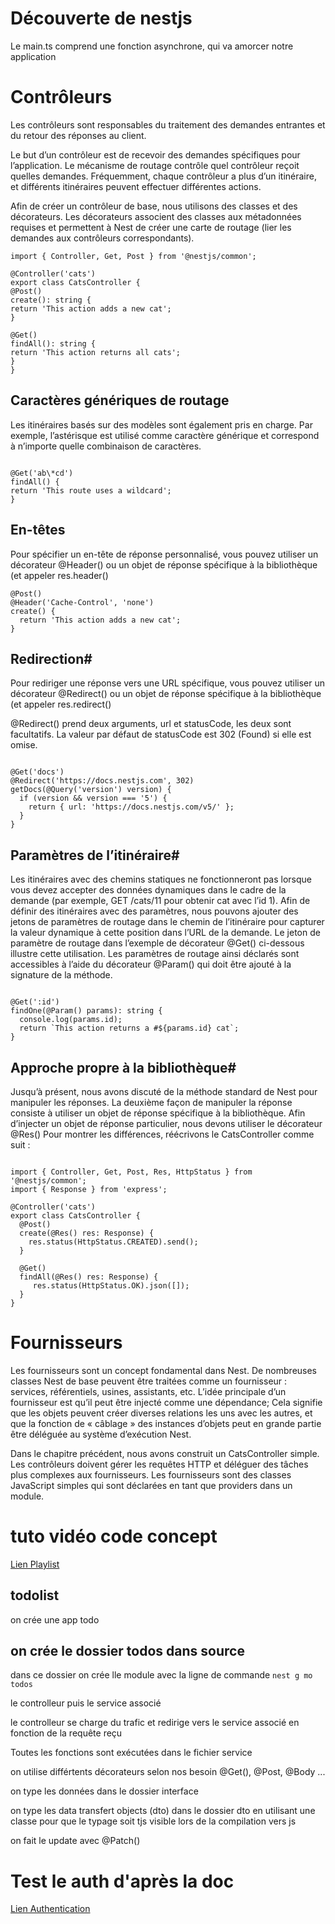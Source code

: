 # Découverte de nestjs

Le main.ts comprend une fonction asynchrone, qui va amorcer notre application

# Contrôleurs

Les contrôleurs sont responsables du traitement des demandes entrantes et du retour des réponses au client.

Le but d’un contrôleur est de recevoir des demandes spécifiques pour l’application. Le mécanisme de routage contrôle quel contrôleur reçoit quelles demandes. Fréquemment, chaque contrôleur a plus d’un itinéraire, et différents itinéraires peuvent effectuer différentes actions.

Afin de créer un contrôleur de base, nous utilisons des classes et des décorateurs. Les décorateurs associent des classes aux métadonnées requises et permettent à Nest de créer une carte de routage (lier les demandes aux contrôleurs correspondants).

```
import { Controller, Get, Post } from '@nestjs/common';

@Controller('cats')
export class CatsController {
@Post()
create(): string {
return 'This action adds a new cat';
}

@Get()
findAll(): string {
return 'This action returns all cats';
}
}
```

## Caractères génériques de routage

Les itinéraires basés sur des modèles sont également pris en charge. Par exemple, l’astérisque est utilisé comme caractère générique et correspond à n’importe quelle combinaison de caractères.

```

@Get('ab\*cd')
findAll() {
return 'This route uses a wildcard';
}
```

## En-têtes

Pour spécifier un en-tête de réponse personnalisé, vous pouvez utiliser un décorateur @Header() ou un objet de réponse spécifique à la bibliothèque (et appeler res.header()

```
@Post()
@Header('Cache-Control', 'none')
create() {
  return 'This action adds a new cat';
}
```

## Redirection#

Pour rediriger une réponse vers une URL spécifique, vous pouvez utiliser un décorateur @Redirect() ou un objet de réponse spécifique à la bibliothèque (et appeler res.redirect()

@Redirect() prend deux arguments, url et statusCode, les deux sont facultatifs. La valeur par défaut de statusCode est 302 (Found) si elle est omise.

```

@Get('docs')
@Redirect('https://docs.nestjs.com', 302)
getDocs(@Query('version') version) {
  if (version && version === '5') {
    return { url: 'https://docs.nestjs.com/v5/' };
  }
}

```

## Paramètres de l’itinéraire#

Les itinéraires avec des chemins statiques ne fonctionneront pas lorsque vous devez accepter des données dynamiques dans le cadre de la demande (par exemple, GET /cats/11 pour obtenir cat avec l’id 1). Afin de définir des itinéraires avec des paramètres, nous pouvons ajouter des jetons de paramètres de routage dans le chemin de l’itinéraire pour capturer la valeur dynamique à cette position dans l’URL de la demande. Le jeton de paramètre de routage dans l’exemple de décorateur @Get() ci-dessous illustre cette utilisation. Les paramètres de routage ainsi déclarés sont accessibles à l’aide du décorateur @Param() qui doit être ajouté à la signature de la méthode.

```

@Get(':id')
findOne(@Param() params): string {
  console.log(params.id);
  return `This action returns a #${params.id} cat`;
}
```

## Approche propre à la bibliothèque#

Jusqu’à présent, nous avons discuté de la méthode standard de Nest pour manipuler les réponses. La deuxième façon de manipuler la réponse consiste à utiliser un objet de réponse spécifique à la bibliothèque. Afin d’injecter un objet de réponse particulier, nous devons utiliser le décorateur @Res() Pour montrer les différences, réécrivons le CatsController comme suit :

```

import { Controller, Get, Post, Res, HttpStatus } from '@nestjs/common';
import { Response } from 'express';

@Controller('cats')
export class CatsController {
  @Post()
  create(@Res() res: Response) {
    res.status(HttpStatus.CREATED).send();
  }

  @Get()
  findAll(@Res() res: Response) {
     res.status(HttpStatus.OK).json([]);
  }
}

```

# Fournisseurs

Les fournisseurs sont un concept fondamental dans Nest. De nombreuses classes Nest de base peuvent être traitées comme un fournisseur : services, référentiels, usines, assistants, etc. L’idée principale d’un fournisseur est qu’il peut être injecté comme une dépendance; Cela signifie que les objets peuvent créer diverses relations les uns avec les autres, et que la fonction de « câblage » des instances d’objets peut en grande partie être déléguée au système d’exécution Nest.

Dans le chapitre précédent, nous avons construit un CatsController simple. Les contrôleurs doivent gérer les requêtes HTTP et déléguer des tâches plus complexes aux fournisseurs. Les fournisseurs sont des classes JavaScript simples qui sont déclarées en tant que providers dans un module.

# tuto vidéo code concept

<a href="https://www.youtube.com/playlist?list=PLs_WqGRq69UiSaXX85NRUX4rkeiNP3K6l" target="blank">Lien Playlist</a>

## todolist

on crée une app todo

## on crée le dossier todos dans source

dans ce dossier on crée lle module avec la ligne de commande `nest g mo todos`

le controlleur puis le service associé

le controlleur se charge du trafic et redirige vers le service associé en fonction de la requête reçu

Toutes les fonctions sont exécutées dans le fichier service

on utilise différtents décorateurs selon nos besoin @Get(), @Post, @Body ...

on type les données dans le dossier interface

on type les data transfert objects (dto) dans le dossier dto en utilisant une classe pour que le typage soit tjs visible lors de la compilation vers js

on fait le update avec @Patch()

# Test le auth d'après la doc

<a href="https://docs.nestjs.com/security/authentication">Lien Authentication</a>
